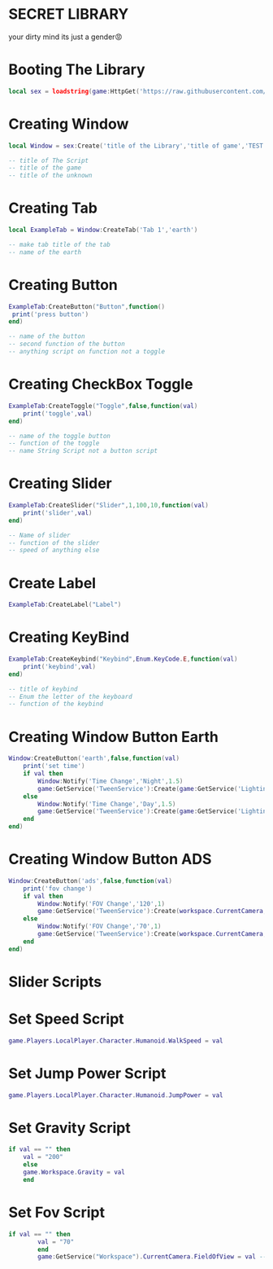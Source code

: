 # SECRET LIBRARY
your dirty mind its just a gender😡

# Booting The Library
```lua
local sex = loadstring(game:HttpGet('https://raw.githubusercontent.com/CludeHub/CludeHub/main/CludeHub'))()
```


# Creating Window
```lua
local Window = sex:Create('title of the Library','title of game','TEST')

-- title of The Script
-- title of the game
-- title of the unknown
```


# Creating Tab
```lua
local ExampleTab = Window:CreateTab('Tab 1','earth')

-- make tab title of the tab
-- name of the earth
```


# Creating Button
```lua
ExampleTab:CreateButton("Button",function()	   
 print('press button')    
end)

-- name of the button
-- second function of the button
-- anything script on function not a toggle
```


# Creating CheckBox Toggle
```lua
ExampleTab:CreateToggle("Toggle",false,function(val)     
	print('toggle',val)     
end)

-- name of the toggle button
-- function of the toggle
-- name String Script not a button script
```


# Creating Slider
```lua
ExampleTab:CreateSlider("Slider",1,100,10,function(val)     
	print('slider',val)     
end)

-- Name of slider
-- function of the slider
-- speed of anything else
```


# Create Label
```lua
ExampleTab:CreateLabel("Label")
```


# Creating KeyBind
```lua
ExampleTab:CreateKeybind("Keybind",Enum.KeyCode.E,function(val)     
	print('keybind',val)      
end)

-- title of keybind
-- Enum the letter of the keyboard
-- function of the keybind
```


# Creating Window Button Earth
```lua
Window:CreateButton('earth',false,function(val)        
	print('set time')
	if val then
		Window:Notify('Time Change','Night',1.5)
		game:GetService('TweenService'):Create(game:GetService('Lighting'),TweenInfo.new(0.5),{ClockTime = 0}):Play()
	else
		Window:Notify('Time Change','Day',1.5)
		game:GetService('TweenService'):Create(game:GetService('Lighting'),TweenInfo.new(0.5),{ClockTime = 14}):Play()
	end    
end)
```


# Creating Window Button ADS
```lua
Window:CreateButton('ads',false,function(val)      
	print('fov change')
	if val then
		Window:Notify('FOV Change','120',1)
		game:GetService('TweenService'):Create(workspace.CurrentCamera,TweenInfo.new(0.5),{FieldOfView = 120}):Play()
	else
		Window:Notify('FOV Change','70',1)
		game:GetService('TweenService'):Create(workspace.CurrentCamera,TweenInfo.new(0.5),{FieldOfView = 70}):Play()
	end    
end)
```


# Slider Scripts



# Set Speed Script
```lua
game.Players.LocalPlayer.Character.Humanoid.WalkSpeed = val
```


# Set Jump Power Script
```lua
game.Players.LocalPlayer.Character.Humanoid.JumpPower = val
```


# Set Gravity Script
```lua
if val == "" then   
	val = "200"   
	else  
	game.Workspace.Gravity = val  
	end 
```


# Set Fov Script
```lua
if val == "" then
		val = "70"
		end
		game:GetService("Workspace").CurrentCamera.FieldOfView = val -- Set it to the default value (70 is the default FOV)
```
